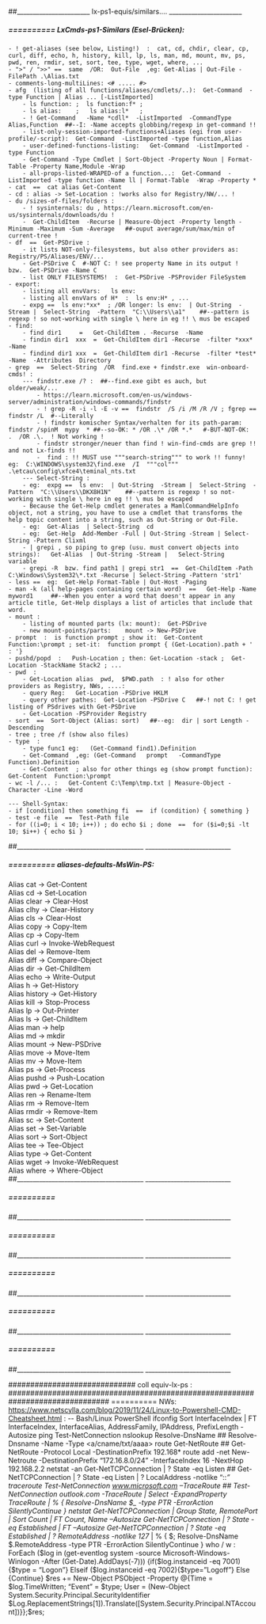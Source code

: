 ##_______________________ lx-ps1-equis/similars.... _______________________


#####  ==========  LxCmds-ps1-Similars (Esel-Brücken):

	- ! get-aliases (see below, Listing!)  :  cat, cd, chdir, clear, cp, curl, diff, echo, h, history, kill, lp, ls, man, md, mount, mv, ps, pwd, ren, rmdir, set, sort, tee, type, wget, where, ...
	- ">" / ">>" ==  same  /OR:  Out-File  ,eg: Get-Alias | Out-File -FilePath .\Alias.txt
    - comments-long-multiLines: <# ..... #>
    - afg  (listing of all functions/aliases/cmdlets/..):  Get-Command  -type Function | Alias ... [-ListImported] 
        - ls function: ;  ls function:f* ;
        - ls alias:    ;   ls alias:l*   ;
        - ! Get-Command   -Name *cdll*  -ListImported  -CommandType  Alias,Function  ##--I: -Name accepts globbing/regexp in get-command !!
        - list-only-session-imported-functions+Aliases (egi from user-profile/-script):  Get-Command  -ListImported -type function,Alias
        - user-defined-functions-listing:   Get-Command  -ListImported -type Function
        - Get-Command -Type Cmdlet | Sort-Object -Property Noun | Format-Table -Property Name,Module -Wrap
        - all-props-listed-WRAPED-of a function...:  Get-Command  -ListImported -type function -Name ll | Format-Table  -Wrap -Property *
	- cat  ==  cat alias Get-Content
	- cd : alias -> Set-Location : !works also for Registry/NW/... !
	- du /sizes-of-files/folders :
		- ! sysinternals: du , https://learn.microsoft.com/en-us/sysinternals/downloads/du !
		-  Get-ChildItem  -Recurse | Measure-Object -Property length -Minimum -Maximum -Sum -Average   ##-ouput average/sum/max/min of current-tree !
	- df  ==  Get-PSDrive :
		- it lists NOT-only-filesystems, but also other providers as: Registry/PS/Aliases/ENV/...
		- Get-PSDrive C  #-NOT C: ! see property Name in its output !  bzw.  Get-PSDrive -Name C
		- list ONLY FILESYSTEMS!  :  Get-PSDrive -PSProvider FileSystem
    - export:
        - listing all envVars:   ls env:
        - listing all envVars of H*  :  ls env:H* , ...
		- expg ==  ls env:*xx*  ; /OR longer: ls env:  | Out-String  -Stream |  Select-String  -Pattern  "C:\\Users\\a1"    ##--pattern is regexp ! so not-working with single \ here in eg !! \ mus be escaped 
	- find:
		- find dir1 	=   Get-ChildItem . -Recurse  -Name
		- findin dir1  xxx  =  Get-ChildItem dir1 -Recurse  -filter *xxx* -Name
		- findind dir1 xxx 	=  Get-ChildItem dir1 -Recurse  -filter *test* -Name  -Attributes  Directory
	- grep	==  Select-String  /OR  find.exe + findstr.exe  win-onboard-cmds! :
		--- findstr.exe /? :  ##--find.exe gibt es auch, but older/weak/...
			- https://learn.microsoft.com/en-us/windows-server/administration/windows-commands/findstr
			- ! grep -R -i -l -E -v ==  findstr  /S /i /M /R /V ; fgrep == findstr /L  #--Literally
			- ! findstr komischer Syntax/verhalten for its path-param:  findstr /spinM  mypy  * ##--so-OK: * /OR .\* /OR *.*   #-BUT-NOT-OK:  .  /OR .\.  ! Not working !
			- findstr stronger/neuer than find ! win-find-cmds are grep !! and not Lx-finds !! 
 			-  find : !! MUST use """search-string""" to work !! funny!  eg:  C:\WINDOWS\system32\find.exe  /I  """col"""   .\etcau\config\xfce4\teminal_nts.txt
		--- Select-String :
		- eg:  expg ==  ls env:  | Out-String  -Stream |  Select-String  -Pattern  "C:\\Users\\DKX8H1N"    ##--pattern is regexp ! so not-working with single \ here in eg !! \ mus be escaped 
		- Because the Get-Help cmdlet generates a MamlCommandHelpInfo object, not a string, you have to use a cmdlet that transforms the help topic content into a string, such as Out-String or Out-File.
		- eg:  Get-Alias  | Select-String  cd 
		- eg:  Get-Help  Add-Member -Full | Out-String -Stream | Select-String -Pattern Clixml
		- | grepi , so piping to grep (usu. must convert objects into strings):   Get-Alias  | Out-String -Stream |   Select-String  variable
		- grepi -R  bzw. find path1 | grepi str1  ==  Get-ChildItem -Path C:\Windows\System32\*.txt -Recurse | Select-String -Pattern 'str1'
	- less ==  eg:  Get-Help Format-Table | Out-Host -Paging
	- man -k (all help-pages containing certain word)  ==   Get-Help -Name  myword1     ##--When you enter a word that doesn't appear in any article title, Get-Help displays a list of articles that include that word.  
	- mount :
		- listing of mounted parts (lx: mount):  Get-PSDrive
		- new mount-points/parts:    mount -> New-PSDrive
	- prompt  :  is function prompt ; show it:  Get-Content  Function:\prompt ; set-it:  function prompt { (Get-Location).path + ' : '}
	- pushd/popd  :   Push-Location ; then: Get-Location -stack ;  Get-Location -StackName Stack2 ; ...
	- pwd  :
		- Get-Location alias  pwd,  $PWD.path  : ! also for other providers as Registry, NWs, ....:
		- query Reg:   Get-Location -PSDrive HKLM
		- query other pathes:  Get-Location -PSDrive C   ##-! not C: ! get listing of PSdrives with Get-PSDrive
		- Get-Location -PSProvider Registry
	- sort  ==  Sort-Object (Alias: sort)   ##--eg:  dir | sort Length -Descending
	- tree ; tree /f (show also files)
	- type  :
        - type func1 eg:   (Get-Command find1).Definition
		- Get-Command  ,eg: (Get-Command   prompt   -CommandType Function).Definition
		- Get-Content  ; also for other things eg (show prompt function): Get-Content  Function:\prompt
	- wc -l /... :   Get-Content C:\Temp\tmp.txt | Measure-Object -Character -Line -Word
	
	--- Shell-Syntax:
	- if [condition] then something fi  ==	if (condition) { something }
	- test -e file  ==  Test-Path file
	- for ((i=0; i < 10; i++)) ; do echo $i ; done  ==	for ($i=0;$i -lt 10; $i++) { echo $i }	
##________________________________________  ___________________________



#####  ==========  aliases-defaults-MsWin-PS:
Alias           cat -> Get-Content                                                                                     
Alias           cd -> Set-Location                                                                                     
Alias           clear -> Clear-Host                                                                                    
Alias           clhy -> Clear-History                                                                                  
Alias           cls -> Clear-Host                                                                                      
Alias           copy -> Copy-Item                                                                                      
Alias           cp -> Copy-Item                                                                                        
Alias           curl -> Invoke-WebRequest                                                                              
Alias           del -> Remove-Item                                                                                     
Alias           diff -> Compare-Object                                                                                 
Alias           dir -> Get-ChildItem                                                                                   
Alias           echo -> Write-Output                                                                                   
Alias           h -> Get-History                                                                                       
Alias           history -> Get-History                                                                                 
Alias           kill -> Stop-Process                                                                                   
Alias           lp -> Out-Printer                                                                                      
Alias           ls -> Get-ChildItem                                                                                    
Alias           man -> help                                                                                            
Alias           md -> mkdir                                                                                            
Alias           mount -> New-PSDrive                                                                                   
Alias           move -> Move-Item                                                                                      
Alias           mv -> Move-Item                                                                                        
Alias           ps -> Get-Process                                                                                      
Alias           pushd -> Push-Location                                                                                 
Alias           pwd -> Get-Location                                                                                    
Alias           ren -> Rename-Item                                                                                     
Alias           rm -> Remove-Item                                                                                      
Alias           rmdir -> Remove-Item                                                                                   
Alias           sc -> Set-Content                                                                                      
Alias           set -> Set-Variable                                                                                    
Alias           sort -> Sort-Object                                                                                    
Alias           tee -> Tee-Object                                                                                      
Alias           type -> Get-Content                                                                                    
Alias           wget -> Invoke-WebRequest                                                                              
Alias           where -> Where-Object                                                                                  
##________________________________________  ___________________________


#####  ==========  
##________________________________________  ___________________________


#####  ==========  
##________________________________________  ___________________________


#####  ==========  
##________________________________________  ___________________________


#####  ==========  
##________________________________________  ___________________________


#####  ==========  
##________________________________________  ___________________________


############################# coll equiv-lx-ps : ###############################################################################
========== NWs:
https://www.netscylla.com/blog/2019/11/24/Linux-to-Powershell-CMD-Cheatsheet.html :
-- Bash/Linux	PowerShell
ifconfig	Sort InterfaceIndex | FT InterfaceIndex, InterfaceAlias, AddressFamily, IPAddress, PrefixLength -Autosize
ping	Test-NetConnection
nslookup	Resolve-DnsName  ## Resolve-Dnsname -Name -Type <a/cname/txt/aaaa>
route	Get-NetRoute  ## Get-NetRoute -Protocol Local -DestinationPrefix 192.168*
route add -net	New-Netroute -DestinationPrefix “172.16.8.0/24” -InterfaceIndex 16 -NextHop 192.168.2.2
netstat -an	Get-NetTCPConnection | ? State -eq Listen  ##  Get-NetTCPConnection | ? State -eq Listen | ? LocalAddress -notlike “::*”
traceroute	Test-NetConnection www.microsoft.com –TraceRoute  ## Test-NetConnection outlook.com -TraceRoute | Select -ExpandProperty TraceRoute | % { Resolve-DnsName $_ -type PTR -ErrorAction SilentlyContinue }
netstat
	Get-NetTCPConnection | Group State, RemotePort | Sort Count | FT Count, Name –Autosize
	Get-NetTCPConnection | ? State -eq Established | FT –Autosize
	Get-NetTCPConnection | ? State -eq Established | ? RemoteAddress -notlike 127* | % { $; Resolve-DnsName $.RemoteAddress -type PTR -ErrorAction SilentlyContinue }
who / w	 : ForEach ($log in (get-eventlog system -source Microsoft-Windows-Winlogon -After (Get-Date).AddDays(-7))) {if($log.instanceid -eq 7001) {$type = “Logon”} Elseif ($log.instanceid -eq 7002){$type=”Logoff”} Else {Continue} $res += New-Object PSObject -Property @{Time = $log.TimeWritten; “Event” = $type; User = (New-Object System.Security.Principal.SecurityIdentifier $Log.ReplacementStrings[1]).Translate([System.Security.Principal.NTAccount])}};$res;
